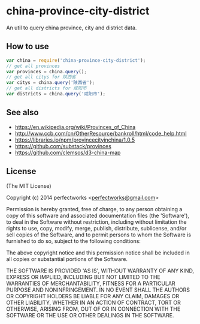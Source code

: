 
# china-province-city-district

  An util to query china province, city and district data.

## How to use

```javascript
var china = require('china-province-city-district');
// get all provinces
var provinces = china.query();
// get all citys for 陕西省
var citys = china.query('陕西省');
// get all districts for 咸阳市
var districts = china.query('咸阳市');
```

## See also
 
 - https://en.wikipedia.org/wiki/Provinces_of_China
 - http://www.ccb.com/cn/OtherResource/bankroll/html/code_help.html 
 - https://libraries.io/npm/provincecityinchina/1.0.5
 - https://github.com/substack/provinces
 - https://github.com/clemsos/d3-china-map

## License 

(The MIT License)

Copyright (c) 2014 perfectworks &lt;perfectworks@gmail.com&gt;

Permission is hereby granted, free of charge, to any person obtaining
a copy of this software and associated documentation files (the
'Software'), to deal in the Software without restriction, including
without limitation the rights to use, copy, modify, merge, publish,
distribute, sublicense, and/or sell copies of the Software, and to
permit persons to whom the Software is furnished to do so, subject to
the following conditions:

The above copyright notice and this permission notice shall be
included in all copies or substantial portions of the Software.

THE SOFTWARE IS PROVIDED 'AS IS', WITHOUT WARRANTY OF ANY KIND,
EXPRESS OR IMPLIED, INCLUDING BUT NOT LIMITED TO THE WARRANTIES OF
MERCHANTABILITY, FITNESS FOR A PARTICULAR PURPOSE AND NONINFRINGEMENT.
IN NO EVENT SHALL THE AUTHORS OR COPYRIGHT HOLDERS BE LIABLE FOR ANY
CLAIM, DAMAGES OR OTHER LIABILITY, WHETHER IN AN ACTION OF CONTRACT,
TORT OR OTHERWISE, ARISING FROM, OUT OF OR IN CONNECTION WITH THE
SOFTWARE OR THE USE OR OTHER DEALINGS IN THE SOFTWARE.
